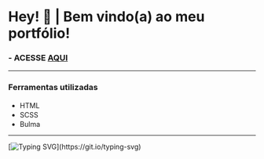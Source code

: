 # Hey! 👋 | Bem vindo(a) ao meu portfólio!

### - ACESSE <a href="https://mylennabra.github.io/portfolio-mylenna/">AQUI</a> 

<hr>

### Ferramentas utilizadas

- HTML <img height="16px" src="https://cdn.jsdelivr.net/gh/devicons/devicon/icons/html5/html5-plain.svg" />          
- SCSS <img height="16px" src="https://cdn.jsdelivr.net/gh/devicons/devicon/icons/sass/sass-original.svg" />
- Bulma  <img height="16px" src="https://cdn.jsdelivr.net/gh/devicons/devicon/icons/bulma/bulma-plain.svg" /> 

<hr>

[![Typing SVG](https://readme-typing-svg.herokuapp.com?color=8935AF&lines=Em+constante+aprimoramento...)](https://git.io/typing-svg)
